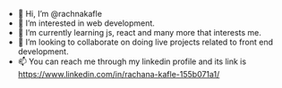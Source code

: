 - 👋 Hi, I’m @rachnakafle
- 👀 I’m interested in web development.
- 🌱 I’m currently learning js, react and many more that interests me.
- 💞️ I’m looking to collaborate on doing live projects related to front end development.
- 📫 You can reach me through my linkedin profile and its link is https://www.linkedin.com/in/rachana-kafle-155b071a1/

<!---
rachnakafle/rachnakafle is a ✨ special ✨ repository because its `README.md` (this file) appears on your GitHub profile.
You can click the Preview link to take a look at your changes.
--->
